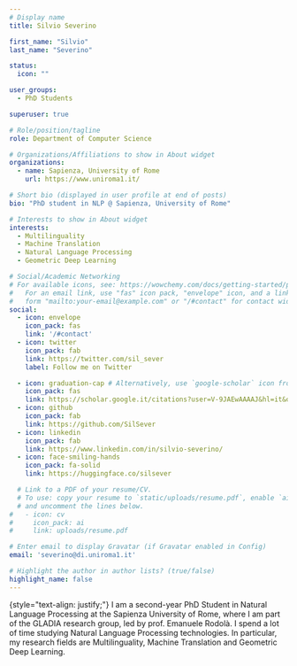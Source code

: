 ```yaml
---
# Display name
title: Silvio Severino

first_name: "Silvio"
last_name: "Severino"

status:
  icon: ""

user_groups:
  - PhD Students

superuser: true

# Role/position/tagline
role: Department of Computer Science

# Organizations/Affiliations to show in About widget
organizations:
  - name: Sapienza, University of Rome
    url: https://www.uniroma1.it/

# Short bio (displayed in user profile at end of posts)
bio: "PhD student in NLP @ Sapienza, University of Rome"

# Interests to show in About widget
interests:
  - Multilinguality
  - Machine Translation
  - Natural Language Processing
  - Geometric Deep Learning

# Social/Academic Networking
# For available icons, see: https://wowchemy.com/docs/getting-started/page-builder/#icons
#   For an email link, use "fas" icon pack, "envelope" icon, and a link in the
#   form "mailto:your-email@example.com" or "/#contact" for contact widget.
social:
  - icon: envelope
    icon_pack: fas
    link: '/#contact'
  - icon: twitter
    icon_pack: fab
    link: https://twitter.com/sil_sever
    label: Follow me on Twitter

  - icon: graduation-cap # Alternatively, use `google-scholar` icon from `ai` icon pack
    icon_pack: fas
    link: https://scholar.google.it/citations?user=V-9JAEwAAAAJ&hl=it&oi=ao
  - icon: github
    icon_pack: fab
    link: https://github.com/SilSever
  - icon: linkedin
    icon_pack: fab
    link: https://www.linkedin.com/in/silvio-severino/
  - icon: face-smiling-hands
    icon_pack: fa-solid
    link: https://huggingface.co/silsever

  # Link to a PDF of your resume/CV.
  # To use: copy your resume to `static/uploads/resume.pdf`, enable `ai` icons in `params.yaml`,
  # and uncomment the lines below.
#   - icon: cv
#     icon_pack: ai
#     link: uploads/resume.pdf

# Enter email to display Gravatar (if Gravatar enabled in Config)
email: 'severino@di.uniroma1.it'

# Highlight the author in author lists? (true/false)
highlight_name: false
---
```



{style="text-align: justify;"}
I am a second-year PhD Student in Natural Language Processing at the Sapienza University of Rome, where I am part of the GLADIA research group, led by prof. Emanuele Rodolà. I spend a lot of time studying Natural Language Processing technologies. In particular, my research fields are Multilinguality, Machine Translation and Geometric Deep Learning.
